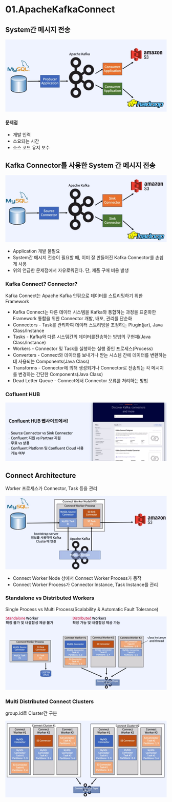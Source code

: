 # 01.ApacheKafkaConnect

## System간 메시지 전송

![](<../../../../.gitbook/assets/image (17).png>)

#### 문제점

* 개발 인력
* 소요되는 시간
* 소스 코드 유지 보수

## Kafka Connector를 사용한 System 간 메시지 전송

![](<../../../../.gitbook/assets/image (6).png>)

* Application 개발 불필요
* System간 메시지 전송이 필요할 때, 이미 잘 만들어진 Kafka Connector를 손쉽게 사용
* 위의 언급한 문제점에서 자유로워진다. 단, 제품 구매 비용 발생

### Kafka Connect? Connector?

Kafka Connect는 Apache Kafka 안팎으로 데이터를 스트리밍하기 위한 Framework

* Kafka Connect는 다른 데이터 시스템을 Kafka와 통합하는 과정을 표준화한 Framework 통합을 위한 Connector 개발, 배포, 관리를 단순화
* Connectors - Task를 관리하여 데이터 스트리밍을 조정하는 Plugin(jar), Java Class/Instance
* Tasks - Kafka와 다른 시스템간의 데이터를전송하는 방법의 구현체(Java Class/Instance)
* Workers - Connector 및 Task를 실행하는 실행 중인 프로세스(Process)
* Converters - Connect와 데이터를 보내거나 받는 시스템 간에 데이터를 변환하는데 사용되는 Components(Java Class)
* Transforms - Connector에 의해 생성되거나 Connector로 전송되는 각 메시지를 변경하는 간단한 Components(Java Class)
* Dead Letter Queue - Connect에서 Connector 오류를 처리하는 방법

### Cofluent HUB

![](<../../../../.gitbook/assets/image (38).png>)

## Connect Architecture

Worker 프로세스가 Connector, Task 등을 관리

![](<../../../../.gitbook/assets/image (37).png>)

* Connect Worker Node 상에서 Connect Worker Process가 동작
* Connect Worker Process가 Connector Instance, Task Instance를 관리

### Standalone vs Distributed Workers

Single Process vs Multi Process(Scalability & Automatic Fault Tolerance)

![](<../../../../.gitbook/assets/image (36).png>)

### Multi Distributed Connect Clusters

group.id로 Cluster간 구분

![](<../../../../.gitbook/assets/image (39).png>)
